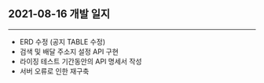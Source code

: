 ## 2021-08-16 개발 일지
---
- ERD 수정 (공지 TABLE 수정)
- 검색 및 배달 주소지 설정 API 구현
- 라이징 테스트 기간동안의 API 명세서 작성
- 서버 오류로 인한 재구축
